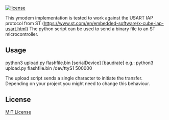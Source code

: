 
[![license](https://img.shields.io/github/license/mashape/apistatus.svg)](https://opensource.org/licenses/MIT)

This ymodem implementation is tested to work against the USART IAP protocol from ST (https://www.st.com/en/embedded-software/x-cube-iap-usart.html)
The python script can be used to send a binary file to an ST microcontroller.

## Usage
python3 upload.py flashfile.bin [serialDevice] [baudrate]
e.g.:
python3 upload.py flashfile.bin /dev/ttyS1 500000

The upload script sends a single character to initiate the transfer. Depending on your project you might need to change this behaviour.


## License 
[MIT License](https://opensource.org/licenses/MIT)
